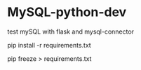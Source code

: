 # MySQL-python-dev
test mySQL with flask and mysql-connector

pip install -r requirements.txt

pip freeze > requirements.txt
